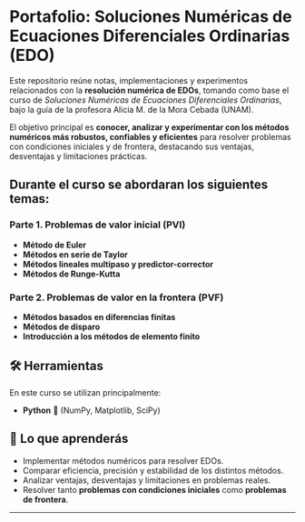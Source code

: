 # Portafolio: Soluciones Numéricas de Ecuaciones Diferenciales Ordinarias (EDO)

Este repositorio reúne notas, implementaciones y experimentos relacionados con la **resolución numérica de EDOs**, tomando como base el curso de *Soluciones Numéricas de Ecuaciones Diferenciales Ordinarias*, bajo la guía de la profesora Alicia M. de la Mora Cebada (UNAM). 

El objetivo principal es **conocer, analizar y experimentar con los métodos numéricos más robustos, confiables y eficientes** para resolver problemas con condiciones iniciales y de frontera, destacando sus ventajas, desventajas y limitaciones prácticas.


## Durante el curso se abordaran los siguientes temas:

### Parte 1. Problemas de valor inicial (PVI)
- **Método de Euler**
- **Métodos en serie de Taylor**
- **Métodos lineales multipaso y predictor-corrector**
- **Métodos de Runge-Kutta**

### Parte 2. Problemas de valor en la frontera (PVF)
- **Métodos basados en diferencias finitas**
- **Métodos de disparo**
- **Introducción a los métodos de elemento finito**


## 🛠️ Herramientas
En este curso se utilizan principalmente:
- **Python** 🐍 (NumPy, Matplotlib, SciPy)

## 🎯 Lo que aprenderás
- Implementar métodos numéricos para resolver EDOs.
- Comparar eficiencia, precisión y estabilidad de los distintos métodos.
- Analizar ventajas, desventajas y limitaciones en problemas reales.
- Resolver tanto **problemas con condiciones iniciales** como **problemas de frontera**.

---
